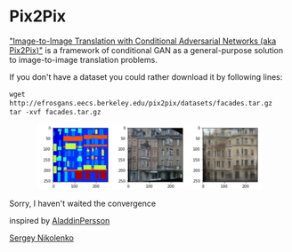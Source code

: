 # Pix2Pix

["Image-to-Image Translation with Conditional Adversarial Networks (aka Pix2Pix)"](https://arxiv.org/abs/1611.07004) is a framework of conditional GAN as a general-purpose solution to image-to-image translation problems.

If you don't have a dataset you could rather download it by following lines:
<pre><code>wget http://efrosgans.eecs.berkeley.edu/pix2pix/datasets/facades.tar.gz
tar -xvf facades.tar.gz</code></pre>

<div align=center><img width="80%" src="generated/sample.png" /></div>

Sorry, I haven't waited the convergence

inspired by [AladdinPersson](https://www.youtube.com/watch?v=9SGs4Nm0VR4&ab_channel=AladdinPersson)

[Sergey Nikolenko](https://scholar.google.com/citations?view_op=view_citation&hl=ru&user=_lk95cEAAAAJ&citation_for_view=_lk95cEAAAAJ:8d8msizDQcsC)
